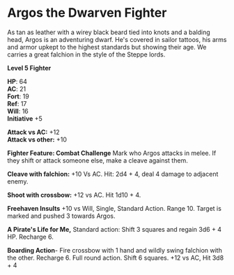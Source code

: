 # Argos the Dwarven Fighter 

As tan as leather with a wirey black beard tied into knots and a balding head, Argos is an adventuring dwarf. He's covered in sailor tattoos, his arms and armor upkept to the highest standards but showing their age.  We carries a great falchion in the style of the Steppe lords.

**Level 5 Fighter**

**HP**: 64  
**AC**: 21  
**Fort**: 19  
**Ref**: 17  
**Will**: 16   
**Initiative** +5

**Attack vs AC:** +12  
**Attack vs other:** +10  

**Fighter Feature: Combat Challenge**
Mark who Argos attacks in melee. If they shift or attack someone else, make a cleave against them.

**Cleave with falchion:** +10 Vs AC. Hit: 2d4 + 4, deal 4 damage to adjacent enemy.

**Shoot with crossbow:** +12 vs AC. Hit 1d10 + 4.

**Freehaven Insults** +10 vs Will, Single, Standard Action. Range 10. Target is marked and pushed 3 towards Argos. 

**A Pirate's Life for Me,** Standard action: Shift 3 squares and regain 3d6 + 4 HP. Recharge 6.

**Boarding Action**- Fire crossbow with 1 hand and wildly swing falchion with the other. Recharge 6. Full round action. Shift 6 squares. +12 vs AC, Hit 3d8 + 4